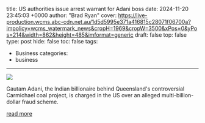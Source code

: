 title: US authorities issue arrest warrant for Adani boss
date: 2024-11-20 23:45:03 +0000
author: "Brad Ryan"
cover: https://live-production.wcms.abc-cdn.net.au/1d5d5995e371a416815c28071f06700a?impolicy=wcms_watermark_news&cropH=1969&cropW=3500&xPos=0&yPos=214&width=862&height=485&imformat=generic
draft: false
top: false
type: post
hide: false
toc: false
tags:
  - Business
categories:
  - business
---

![](https://live-production.wcms.abc-cdn.net.au/1d5d5995e371a416815c28071f06700a?impolicy=wcms_watermark_news&cropH=1969&cropW=3500&xPos=0&yPos=214&width=862&height=485&imformat=generic)

Gautam Adani, the Indian billionaire behind Queensland's controversial Carmichael coal project, is charged in the US over an alleged multi-billion-dollar fraud scheme.

[read more](https://www.abc.net.au/news/2024-11-21/gautam-adani-indicted-in-new-york/104628238)
